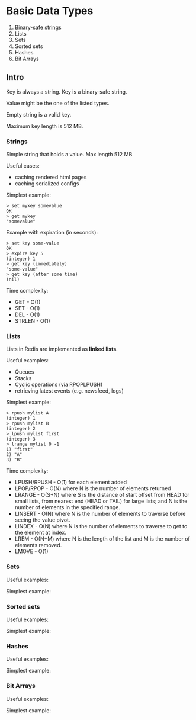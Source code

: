 # Basic Data Types

1. [Binary-safe strings](#some-markdown-heading)
2. Lists
3. Sets
4. Sorted sets
5. Hashes
6. Bit Arrays

## Intro

Key is always a string. Key is a binary-safe string.

Value might be the one of the listed types.

Empty string is a valid key.

Maximum key length is 512 MB.

### Strings

Simple string that holds a value. Max length 512 MB

Useful cases:
- caching rendered html pages
- caching serialized configs

Simplest example:
```
> set mykey somevalue
OK
> get mykey
"somevalue"
```

Example with expiration (in seconds):
```
> set key some-value
OK
> expire key 5
(integer) 1
> get key (immediately)
"some-value"
> get key (after some time)
(nil)
```

Time complexity:
- GET - O(1)
- SET - O(1)
- DEL - O(1)
- STRLEN - O(1)

### Lists

Lists in Redis are implemented as **linked lists**.

Useful examples:
- Queues
- Stacks
- Cyclic operations (via RPOPLPUSH)
- retrieving latest events (e.g. newsfeed, logs)

Simplest example:

```
> rpush mylist A
(integer) 1
> rpush mylist B
(integer) 2
> lpush mylist first
(integer) 3
> lrange mylist 0 -1
1) "first"
2) "A"
3) "B"
```

Time complexity:
- LPUSH/RPUSH - O(1) for each element added
- LPOP/RPOP - O(N) where N is the number of elements returned
- LRANGE - O(S+N) where S is the distance of start offset from HEAD for small lists, from nearest end (HEAD or TAIL) for large lists; and N is the number of elements in the specified range.
- LINSERT - O(N) where N is the number of elements to traverse before seeing the value pivot.
- LINDEX -  O(N) where N is the number of elements to traverse to get to the element at index.
- LREM - O(N+M) where N is the length of the list and M is the number of elements removed.
- LMOVE - O(1)

### Sets

Useful examples:

Simplest example:

### Sorted sets

Useful examples:

Simplest example:

### Hashes

Useful examples:

Simplest example:

### Bit Arrays

Useful examples:

Simplest example: